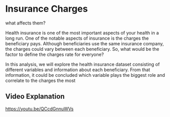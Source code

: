 # Insurance Charges
what affects them?

Health insurance is one of the most important aspects of your health in a long run. One of the notable aspects of insurance is the charges the beneficiary pays. Although beneficiaries use the same insurance company, the charges could vary between each beneficiary. So, what would be the factor to define the charges rate for everyone? 

In this analysis, we will explore the health insurance dataset consisting of different variables and information about each beneficiary. From that information, it could be concluded which variable plays the biggest role and correlate to the charges the most

## Video Explanation
https://youtu.be/QCcdGnnuWVs
